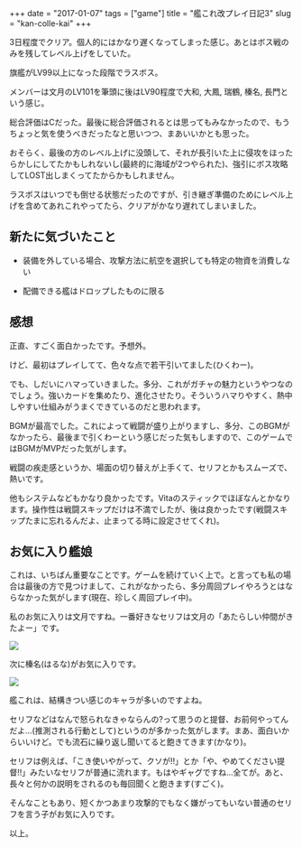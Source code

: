 +++
date = "2017-01-07"
tags = ["game"]
title = "艦これ改プレイ日記3"
slug = "kan-colle-kai"
+++

3日程度でクリア。個人的にはかなり遅くなってしまった感じ。あとはボス戦のみを残してレベル上げをしていた。

旗艦がLV99以上になった段階でラスボス。

メンバーは文月のLV101を筆頭に後はLV90程度で大和, 大鳳, 瑞鶴, 榛名, 長門という感じ。

総合評価はCだった。最後に総合評価されるとは思ってもみなかったので、もうちょっと気を使うべきだったなと思いつつ、まあいいかとも思った。

おそらく、最後の方のレベル上げに没頭して、それが長引いた上に侵攻をほったらかしにしてたかもしれないし(最終的に海域が2つやられた)、強引にボス攻略してLOST出しまくってたからかもしれません。

ラスボスはいつでも倒せる状態だったのですが、引き継ぎ準備のためにレベル上げを含めてあれこれやってたら、クリアがかなり遅れてしまいました。

## 新たに気づいたこと

- 装備を外している場合、攻撃方法に航空を選択しても特定の物資を消費しない

- 配備できる艦はドロップしたものに限る

## 感想

正直、すごく面白かったです。予想外。

けど、最初はプレイしてて、色々な点で若干引いてました(ひくわー)。

でも、しだいにハマっていきました。多分、これがガチャの魅力というやつなのでしょう。強いカードを集めたり、進化させたり。そういうハマりやすく、熱中しやすい仕組みがうまくできているのだと思われます。

BGMが最高でした。これによって戦闘が盛り上がりますし、多分、このBGMがなかったら、最後まで引くわーという感じだった気もしますので、このゲームではBGMがMVPだった気がします。

戦闘の疾走感というか、場面の切り替えが上手くて、セリフとかもスムーズで、熱いです。

他もシステムなどもかなり良かったです。Vitaのスティックでほぼなんとかなります。操作性は戦闘スキップだけは不満でしたが、後は良かったです(戦闘スキップたまに忘れるんだよ、止まってる時に設定させてくれ)。

## お気に入り艦娘

これは、いちばん重要なことです。ゲームを続けていく上で。と言っても私の場合は最後の方で見つけまして、これがなかったら、多分周回プレイやろうとはならなかった気がします(現在、珍しく周回プレイ中)。

私のお気に入りは文月ですね。一番好きなセリフは文月の「あたらしい仲間がきたよー」です。

![](http://wikiwiki.jp/kancolle/?plugin=ref&page=%CA%B8%B7%EE&src=034.jpg)

次に榛名(はるな)がお気に入りです。

![](http://wikiwiki.jp/kancolle/?plugin=ref&page=%BF%BA%CC%BE&src=0023.png)

艦これは、結構きつい感じのキャラが多いのですよね。

セリフなどはなんで怒られなきゃならんの?って思うのと提督、お前何やってんだよ...(推測される行動として)というのが多かった気がします。まあ、面白いからいいけど。でも流石に繰り返し聞いてると飽きてきます(かなり)。

セリフは例えば、「こき使いやがって、クソが!!」とか「や、やめてください提督!!」みたいなセリフが普通に流れます。もはやギャグですね...全てが。あと、長々と何かの説明をされるのも毎回聞くと飽きます(すごく)。

そんなこともあり、短くかつあまり攻撃的でもなく嫌がってもいない普通のセリフを言う子がお気に入りです。

以上。
	  
